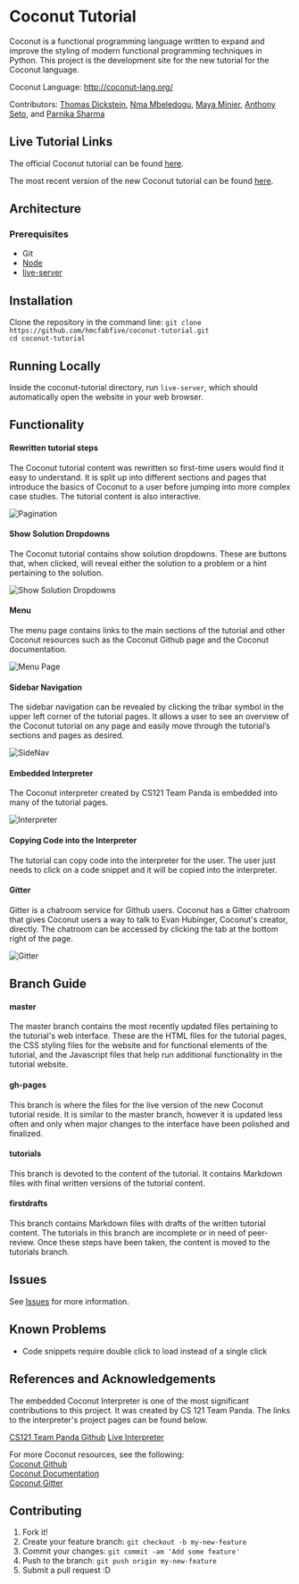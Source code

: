 # Coconut Tutorial

Coconut is a functional programming language written to expand and improve the styling of modern functional programming techniques in Python. This project is the development site for the new tutorial for the Coconut language.

Coconut Language: http://coconut-lang.org/

Contributors: [Thomas Dickstein](https://github.com/tdicksteinpomona), [Nma Mbeledogu](https://github.com/iamthenmam), [Maya Minier](https://github.com/minierm97), [Anthony Seto](https://github.com/ahseto), and [Parnika Sharma](https://github.com/psharma16)

## Live Tutorial Links

The official Coconut tutorial can be found [here](http://coconut.readthedocs.io/en/master/HELP.html).

The most recent version of the new Coconut tutorial can be found [here](https://hmcfabfive.github.io/coconut-tutorial/).

## Architecture

### Prerequisites

* Git
* [Node](https://nodejs.org/en/)  
* [live-server](https://github.com/tapio/live-server)

## Installation

Clone the repository in the command line:
`git clone https://github.com/hmcfabfive/coconut-tutorial.git`  
`cd coconut-tutorial`

## Running Locally

Inside the coconut-tutorial directory, run `live-server`, which should automatically open the website in your web browser.

## Functionality

#### Rewritten tutorial steps

The Coconut tutorial content was rewritten so first-time users would find it easy to understand. It is split up into different sections and pages that introduce the basics of Coconut to a user before jumping into more complex case studies. The tutorial content is also interactive.

![Pagination](https://www.dl.dropboxusercontent.com/s/ovy5t2tkwnmfmau/Pagination.png)

#### Show Solution Dropdowns

The Coconut tutorial contains show solution dropdowns. These are buttons that, when clicked, will reveal either the solution to a problem or a hint pertaining to the solution.

![Show Solution Dropdowns](https://www.dl.dropboxusercontent.com/s/d4px57kspvxa3ow/Dropdowns.png)

#### Menu

The menu page contains links to the main sections of the tutorial and other Coconut resources such as the Coconut Github page and the Coconut documentation.

![Menu Page](https://www.dl.dropboxusercontent.com/s/9eo6vckevcia1e8/Menu.png)

#### Sidebar Navigation

The sidebar navigation can be revealed by clicking the tribar symbol in the upper left corner of the tutorial pages. It  allows a user to see an overview of the Coconut tutorial on any page and easily move through the tutorial’s sections and pages as desired.

![SideNav](https://www.dl.dropboxusercontent.com/s/vqa1w4alwixqekw/SideNav.png)

#### Embedded Interpreter

The Coconut interpreter created by CS121 Team Panda is embedded into many of the tutorial pages.

![Interpreter](https://www.dl.dropboxusercontent.com/s/1jlyzvevuxfobvs/Interpreter.png)

#### Copying Code into the Interpreter

The tutorial can copy code into the interpreter for the user. The user just needs to click on a code snippet and it will be copied into the interpreter.

#### Gitter
Gitter is a chatroom service for Github users. Coconut has a Gitter chatroom that gives Coconut users a way to talk to Evan Hubinger, Coconut's creator, directly. The chatroom can be accessed by clicking the tab at the bottom right of the page.

![Gitter](https://www.dl.dropboxusercontent.com/s/u8m4ei5s0arp3tn/Gitter.png)

## Branch Guide

#### master

The master branch contains the most recently updated files pertaining to the tutorial's web interface. These are the HTML files for the tutorial pages, the CSS styling files for the website and for functional elements of the tutorial, and the Javascript files that help run additional functionality in the tutorial website.

#### gh-pages

This branch is where the files for the live version of the new Coconut tutorial reside. It is similar to the master branch, however it is updated less often and only when major changes to the interface have been polished and finalized.

#### tutorials

This branch is devoted to the content of the tutorial. It contains Markdown files with final written versions of the tutorial content.

#### firstdrafts

This branch contains Markdown files with drafts of the written tutorial content. The tutorials in this branch are incomplete or in need of peer-review. Once these steps have been taken, the content is moved to the tutorials branch.

## Issues

See [Issues](https://github.com/hmcfabfive/coconut-tutorial/issues) for more information.

## Known Problems

* Code snippets require double click to load instead of a single click

## References and Acknowledgements

The embedded Coconut Interpreter is one of the most significant contributions to this project. It was created by CS 121 Team Panda. The links to the interpreter's project pages can be found below.

[CS121 Team Panda Github](https://github.com/cs121-team-panda)
[Live Interpreter](https://github.com/cs121-team-panda/coconut-interpreter)

For more Coconut resources, see the following:  
[Coconut Github](https://github.com/evhub/coconut)  
[Coconut Documentation](http://coconut.readthedocs.io/en/master/DOCS.html)  
[Coconut Gitter](https://gitter.im/evhub/coconut)  

## Contributing

1. Fork it!
2. Create your feature branch: `git checkout -b my-new-feature`
3. Commit your changes: `git commit -am 'Add some feature'`
4. Push to the branch: `git push origin my-new-feature`
5. Submit a pull request :D
